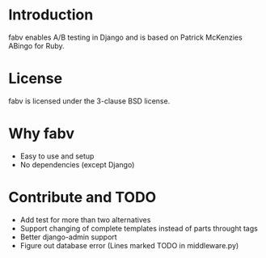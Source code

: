 # Introduction #

fabv enables A/B testing in Django and is based on Patrick McKenzies
ABingo for Ruby.

# License #

fabv is licensed under the 3-clause BSD license.

# Why fabv #
- Easy to use and setup
- No dependencies (except Django)

# Contribute and TODO #
- Add test for more than two alternatives
- Support changing of complete templates instead of parts throught tags
- Better django-admin support
- Figure out database error (Lines marked TODO in middleware.py)